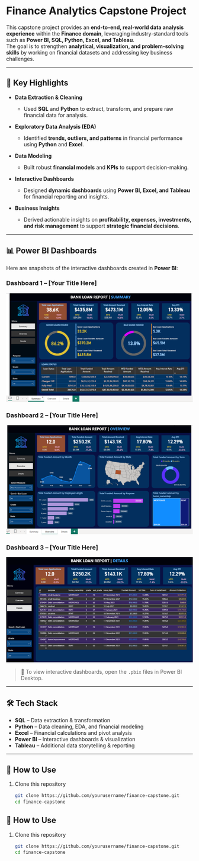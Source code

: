 # Finance Analytics Capstone Project  

This capstone project provides an **end-to-end, real-world data analysis experience** within the **Finance domain**, leveraging industry-standard tools such as **Power BI, SQL, Python, Excel, and Tableau**.  
The goal is to strengthen **analytical, visualization, and problem-solving skills** by working on financial datasets and addressing key business challenges.  

---

## 🔹 Key Highlights  

- **Data Extraction & Cleaning**  
  - Used **SQL** and **Python** to extract, transform, and prepare raw financial data for analysis.  

- **Exploratory Data Analysis (EDA)**  
  - Identified **trends, outliers, and patterns** in financial performance using **Python** and **Excel**.  

- **Data Modeling**  
  - Built robust **financial models** and **KPIs** to support decision-making.  

- **Interactive Dashboards**  
  - Designed **dynamic dashboards** using **Power BI, Excel, and Tableau** for financial reporting and insights.  

- **Business Insights**  
  - Derived actionable insights on **profitability, expenses, investments, and risk management** to support **strategic financial decisions**.  

---

## 📊 Power BI Dashboards  

Here are snapshots of the interactive dashboards created in **Power BI**:

### Dashboard 1 – [Your Title Here]  
![Dashboard 1](dashboards/image1.png)

### Dashboard 2 – [Your Title Here]  
![Dashboard 2](dashboards/image2.png)

### Dashboard 3 – [Your Title Here]  
![Dashboard 3](dashboards/image3.png)

> 🔔 To view interactive dashboards, open the `.pbix` files in Power BI Desktop.  

---

## 🛠️ Tech Stack  

- **SQL** – Data extraction & transformation  
- **Python** – Data cleaning, EDA, and financial modeling  
- **Excel** – Financial calculations and pivot analysis  
- **Power BI** – Interactive dashboards & visualization  
- **Tableau** – Additional data storytelling & reporting  

---

## 🚀 How to Use  

1. Clone this repository  
   ```bash
   git clone https://github.com/yourusername/finance-capstone.git
   cd finance-capstone


## 🚀 How to Use  

1. Clone this repository  
   ```bash
   git clone https://github.com/yourusername/finance-capstone.git
   cd finance-capstone
